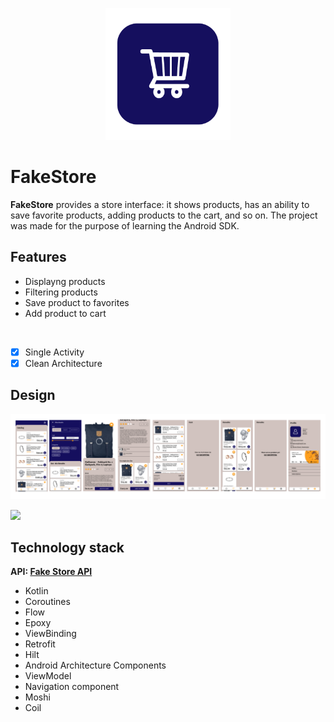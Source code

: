 <p align = "center">
   <img width="200px" src="https://raw.githubusercontent.com/Odenezhkina/FakeStore/master/.github/images/fakestore_logo.png" />
</p>
   
# FakeStore
**FakeStore** provides a store interface: it shows products, has an ability to save favorite products, adding products to the cart, and so on. 
The project was made for the purpose of learning the Android SDK.

## Features
- Displayng products
- Filtering products
- Save product to favorites
- Add product to cart
</br>

- [X] Single Activity
- [X] Clean Architecture

## Design
<p align="center">
<img src="https://github.com/Odenezhkina/FakeStore/blob/master/.github/images/FakeStoreScreens.png">
 </p>
<a href="https://www.figma.com/file/ch5C5A54mWIGXVvn5EKNwO/FakeStore?node-id=0%3A1&t=lrvYU6J8Ucgaf9GG-1">
<img src="https://raw.githubusercontent.com/Odenezhkina/WeatherApp/master/.github/images/ic_figma.svg"></a>


## Technology stack
<b>API: <a href="https://fakestoreapi.com">Fake Store API</a></b>
<br>
- Kotlin
- Coroutines
- Flow
- Epoxy
- ViewBinding
- Retrofit
- Hilt
- Android Architecture Components
- ViewModel 
- Navigation component
- Moshi
- Coil
